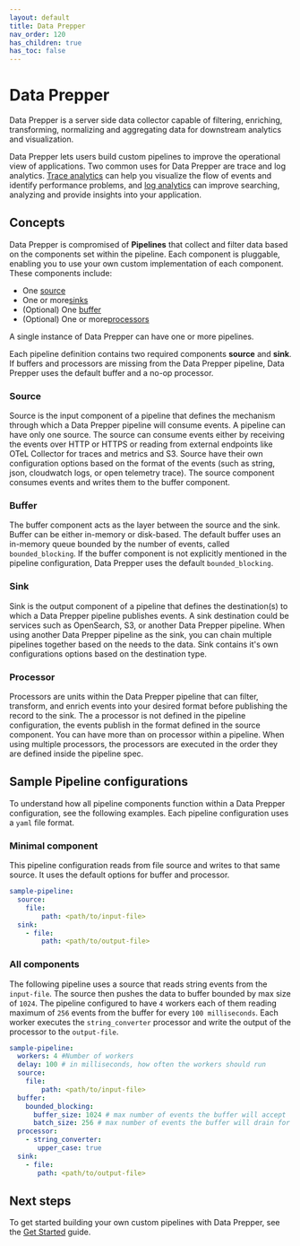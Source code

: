 ```yaml
---
layout: default
title: Data Prepper
nav_order: 120
has_children: true
has_toc: false
---
```


# Data Prepper

Data Prepper is a server side data collector capable of filtering, enriching, transforming, normalizing and aggregating data for downstream analytics and visualization.

Data Prepper lets users build custom pipelines to improve the operational view of applications. Two common uses for Data Prepper are trace and log analytics. [Trace analytics]({{site.url}}{{site.baseurl}}/observability-plugin/trace/index/) can help you visualize the flow of events and identify performance problems, and [log analytics]({{site.url}}{{site.baseurl}}/observability-plugin/log-analytics/) can improve searching, analyzing and provide insights into your application.

## Concepts

Data Prepper is compromised of **Pipelines** that collect and filter data based on the components set within the pipeline. Each component is pluggable, enabling you to use your own custom implementation of each component. These components include: 

- One [source](#source)
- One or more[sinks](#sink)
- (Optional) One [buffer](#buffer)
- (Optional) One or more[processors](#processor)

A single instance of Data Prepper can have one or more pipelines. 

Each pipeline definition contains two required components **source** and **sink**. If buffers and processors are missing from the Data Prepper pipeline, Data Prepper uses the default buffer and a no-op processor. 

### Source 

Source is the input component of a pipeline that defines the mechanism through which a Data Prepper pipeline will consume events. A pipeline can have only one source. The source can consume events either by receiving the events over HTTP or HTTPS or reading from external endpoints like OTeL Collector for traces and metrics and S3. Source have their own configuration options based on the format of the events (such as string, json,  cloudwatch logs, or open telemetry trace). The source component consumes events and writes them to the buffer component. 

### Buffer

The buffer component acts as the layer between the source and the sink. Buffer can be either in-memory or disk-based. The default buffer uses an in-memory queue bounded by the number of events, called `bounded_blocking`. If the buffer component is not explicitly mentioned in the pipeline configuration, Data Prepper uses the default `bounded_blocking`.

### Sink

Sink is the output component of a pipeline that defines the destination(s) to which a Data Prepper pipeline publishes events. A sink destination could be services such as OpenSearch, S3, or another Data Prepper pipeline. When using another Data Prepper pipeline as the sink, you can chain multiple pipelines together based on the needs to the data. Sink contains it's own configurations options based on the destination type.

### Processor

Processors are units within the Data Prepper pipeline that can filter, transform, and enrich events into your desired format before publishing the record to the sink. The a processor is not defined in the pipeline configuration, the events publish in the format defined in the source component. You can have more than on processor within a pipeline. When using multiple processors, the processors are executed in the order they are defined inside the pipeline spec.

## Sample Pipeline configurations

To understand how all pipeline components function within a Data Prepper configuration, see the following examples. Each pipeline configuration uses a `yaml` file format.

### Minimal component

This pipeline configuration reads from file source and writes to that same source. It uses the default options for buffer and processor.

```yml
sample-pipeline:
  source:
    file:
        path: <path/to/input-file>
  sink:
    - file:
        path: <path/to/output-file>
```

### All components

The following pipeline uses a source that reads string events from the `input-file`. The source then pushes the data to buffer bounded by max size of `1024`. The pipeline configured to have `4` workers each of them reading maximum of `256` events from the buffer for every `100 milliseconds`. Each worker executes the `string_converter` processor and write the output of the processor to the `output-file`.

```yml
sample-pipeline:
  workers: 4 #Number of workers
  delay: 100 # in milliseconds, how often the workers should run
  source:
    file:
        path: <path/to/input-file>
  buffer:
    bounded_blocking:
      buffer_size: 1024 # max number of events the buffer will accept
      batch_size: 256 # max number of events the buffer will drain for each read
  processor:
    - string_converter:
       upper_case: true
  sink:
    - file:
       path: <path/to/output-file>
```

## Next steps

To get started building your own custom pipelines with Data Prepper, see the [Get Started]({{site.url}}{{site.baseurl}}/clients/data-prepper/get-started/) guide.

